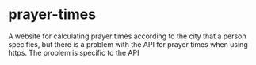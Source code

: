 # prayer-times
A website for calculating prayer times according to the city that a person specifies, but there is a problem with the API for prayer times when using https. The problem is specific to the API
